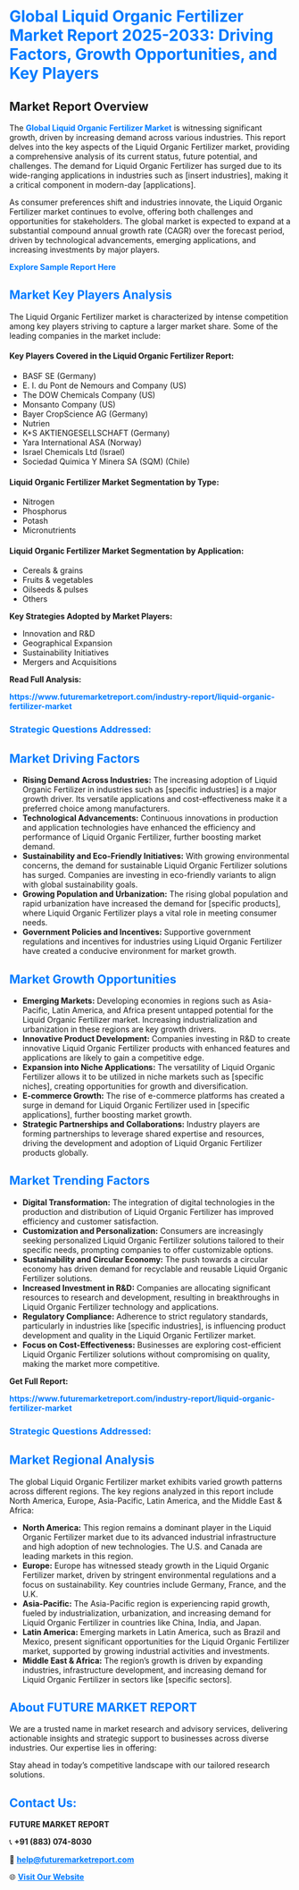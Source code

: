 <h1 style="color: #007BFF;">Global Liquid Organic Fertilizer Market Report 2025-2033: Driving Factors, Growth Opportunities, and Key Players</h1>

<section id="overview">
<h2>Market Report Overview</h2>
<p>The <a href="https://www.futuremarketreport.com/industry-report/liquid-organic-fertilizer-market" style="color: #007BFF; text-decoration: none;"><strong>Global Liquid Organic Fertilizer Market</strong></a> is witnessing significant growth, driven by increasing demand across various industries. This report delves into the key aspects of the Liquid Organic Fertilizer market, providing a comprehensive analysis of its current status, future potential, and challenges. The demand for Liquid Organic Fertilizer has surged due to its wide-ranging applications in industries such as [insert industries], making it a critical component in modern-day [applications].</p>
<p>As consumer preferences shift and industries innovate, the Liquid Organic Fertilizer market continues to evolve, offering both challenges and opportunities for stakeholders. The global market is expected to expand at a substantial compound annual growth rate (CAGR) over the forecast period, driven by technological advancements, emerging applications, and increasing investments by major players.</p>
</section>

<section id="overview">
<p><a href="https://www.futuremarketreport.com/request-sample/reportId=54652" style="color: #007BFF; text-decoration: none;"><strong>Explore Sample Report Here</strong></a></p>
</section>

<section id="key-players">
<h2 style="color: #007BFF;">Market Key Players Analysis</h2>
<p>The Liquid Organic Fertilizer market is characterized by intense competition among key players striving to capture a larger market share. Some of the leading companies in the market include:</p>
<h4>Key Players Covered in the Liquid Organic Fertilizer Report:</h4>
<ul><li>BASF SE (Germany)</li><li>E. I. du Pont de Nemours and Company (US)</li><li>The DOW Chemicals Company (US)</li><li>Monsanto Company (US)</li><li>Bayer CropScience AG (Germany)</li><li>Nutrien</li><li>K+S AKTIENGESELLSCHAFT (Germany)</li><li>Yara International ASA (Norway)</li><li>Israel Chemicals Ltd (Israel)</li><li>Sociedad Quimica Y Minera SA (SQM) (Chile)</li></ul>
<h4>Liquid Organic Fertilizer Market Segmentation by Type:</h4>
<ul><li>Nitrogen</li><li>Phosphorus</li><li>Potash</li><li>Micronutrients</li></ul>

<h4>Liquid Organic Fertilizer Market Segmentation by Application:</h4>
<ul><li>Cereals &amp; grains</li><li>Fruits &amp; vegetables</li><li>Oilseeds &amp; pulses</li><li>Others</li></ul>
<p><strong>Key Strategies Adopted by Market Players:</strong></p>
<ul>
<li>Innovation and R&D</li>
<li>Geographical Expansion</li>
<li>Sustainability Initiatives</li>
<li>Mergers and Acquisitions</li>
</ul>
</section>

<section>
<p><strong>Read Full Analysis: </strong></p><a href="https://www.futuremarketreport.com/industry-report/liquid-organic-fertilizer-market" style="color: #007BFF; text-decoration: none;"><strong>https://www.futuremarketreport.com/industry-report/liquid-organic-fertilizer-market</strong></a>
<h3 style="color: #007BFF;">Strategic Questions Addressed:</h3>
</section>

<section id="driving-factors">
<h2 style="color: #007BFF;">Market Driving Factors</h2>
<ul>
<li><strong>Rising Demand Across Industries:</strong> The increasing adoption of Liquid Organic Fertilizer in industries such as [specific industries] is a major growth driver. Its versatile applications and cost-effectiveness make it a preferred choice among manufacturers.</li>
<li><strong>Technological Advancements:</strong> Continuous innovations in production and application technologies have enhanced the efficiency and performance of Liquid Organic Fertilizer, further boosting market demand.</li>
<li><strong>Sustainability and Eco-Friendly Initiatives:</strong> With growing environmental concerns, the demand for sustainable Liquid Organic Fertilizer solutions has surged. Companies are investing in eco-friendly variants to align with global sustainability goals.</li>
<li><strong>Growing Population and Urbanization:</strong> The rising global population and rapid urbanization have increased the demand for [specific products], where Liquid Organic Fertilizer plays a vital role in meeting consumer needs.</li>
<li><strong>Government Policies and Incentives:</strong> Supportive government regulations and incentives for industries using Liquid Organic Fertilizer have created a conducive environment for market growth.</li>
</ul>
</section>

<section id="growth-opportunities">
<h2 style="color: #007BFF;">Market Growth Opportunities</h2>
<ul>
<li><strong>Emerging Markets:</strong> Developing economies in regions such as Asia-Pacific, Latin America, and Africa present untapped potential for the Liquid Organic Fertilizer market. Increasing industrialization and urbanization in these regions are key growth drivers.</li>
<li><strong>Innovative Product Development:</strong> Companies investing in R&D to create innovative Liquid Organic Fertilizer products with enhanced features and applications are likely to gain a competitive edge.</li>
<li><strong>Expansion into Niche Applications:</strong> The versatility of Liquid Organic Fertilizer allows it to be utilized in niche markets such as [specific niches], creating opportunities for growth and diversification.</li>
<li><strong>E-commerce Growth:</strong> The rise of e-commerce platforms has created a surge in demand for Liquid Organic Fertilizer used in [specific applications], further boosting market growth.</li>
<li><strong>Strategic Partnerships and Collaborations:</strong> Industry players are forming partnerships to leverage shared expertise and resources, driving the development and adoption of Liquid Organic Fertilizer products globally.</li>
</ul>
</section>

<section id="trending-factors">
<h2 style="color: #007BFF;">Market Trending Factors</h2>
<ul>
<li><strong>Digital Transformation:</strong> The integration of digital technologies in the production and distribution of Liquid Organic Fertilizer has improved efficiency and customer satisfaction.</li>
<li><strong>Customization and Personalization:</strong> Consumers are increasingly seeking personalized Liquid Organic Fertilizer solutions tailored to their specific needs, prompting companies to offer customizable options.</li>
<li><strong>Sustainability and Circular Economy:</strong> The push towards a circular economy has driven demand for recyclable and reusable Liquid Organic Fertilizer solutions.</li>
<li><strong>Increased Investment in R&D:</strong> Companies are allocating significant resources to research and development, resulting in breakthroughs in Liquid Organic Fertilizer technology and applications.</li>
<li><strong>Regulatory Compliance:</strong> Adherence to strict regulatory standards, particularly in industries like [specific industries], is influencing product development and quality in the Liquid Organic Fertilizer market.</li>
<li><strong>Focus on Cost-Effectiveness:</strong> Businesses are exploring cost-efficient Liquid Organic Fertilizer solutions without compromising on quality, making the market more competitive.</li>
</ul>
</section>

<section>
<p><strong>Get Full Report: </strong></p><a href="https://www.futuremarketreport.com/industry-report/liquid-organic-fertilizer-market" style="color: #007BFF; text-decoration: none;"><strong>https://www.futuremarketreport.com/industry-report/liquid-organic-fertilizer-market</strong></a>
<h3 style="color: #007BFF;">Strategic Questions Addressed:</h3>
</section>


<section id="regional-analysis">
<h2 style="color: #007BFF;">Market Regional Analysis</h2>
<p>The global Liquid Organic Fertilizer market exhibits varied growth patterns across different regions. The key regions analyzed in this report include North America, Europe, Asia-Pacific, Latin America, and the Middle East & Africa:</p>
<ul>
<li><strong>North America:</strong> This region remains a dominant player in the Liquid Organic Fertilizer market due to its advanced industrial infrastructure and high adoption of new technologies. The U.S. and Canada are leading markets in this region.</li>
<li><strong>Europe:</strong> Europe has witnessed steady growth in the Liquid Organic Fertilizer market, driven by stringent environmental regulations and a focus on sustainability. Key countries include Germany, France, and the U.K.</li>
<li><strong>Asia-Pacific:</strong> The Asia-Pacific region is experiencing rapid growth, fueled by industrialization, urbanization, and increasing demand for Liquid Organic Fertilizer in countries like China, India, and Japan.</li>
<li><strong>Latin America:</strong> Emerging markets in Latin America, such as Brazil and Mexico, present significant opportunities for the Liquid Organic Fertilizer market, supported by growing industrial activities and investments.</li>
<li><strong>Middle East & Africa:</strong> The region’s growth is driven by expanding industries, infrastructure development, and increasing demand for Liquid Organic Fertilizer in sectors like [specific sectors].</li>
</ul>
</section>

<footer>
<h2 style="color: #007BFF;">About FUTURE MARKET REPORT</h2>
<p>We are a trusted name in market research and advisory services, delivering actionable insights and strategic support to businesses across diverse industries. Our expertise lies in offering:</p>

<p>Stay ahead in today’s competitive landscape with our tailored research solutions.</p>

<h2 style="color: #007BFF;">Contact Us:</h2>
<p><strong>FUTURE MARKET REPORT</strong></p>
<p>📞 <strong>+91 (883) 074-8030</strong></p>
<p>📧 <strong><a href="mailto:help@futuremarketreport.com" style="color: #007BFF;">help@futuremarketreport.com</a></strong></p>
<p>🌐 <strong><a href="https://www.futuremarketreport.com/" style="color: #007BFF;">Visit Our Website</a></strong></p>
</footer>